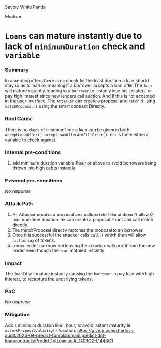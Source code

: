 Savory White Panda

Medium

# `Loans` can mature instantly due to lack of `minimumDuration` check and `variable`

### Summary

In accepting offers there is no check for the least duration a loan should stay so as to mature, meaning if a borrower accepts a loan offer The `loan` will mature instantly. leading to a `borrower` to instanly lose his collateral or pay high interest since new lenders call auction. And if this is not accepted in the user Interface. The `Attacker` can create a proposal and `match` it using `matchPropasal()` using the smart contract Directly.


### Root Cause

There is no `check` of minimumTime a loan can be given in both `acceptLoanOffer()`. `acceptLoanOfferAndFillOrder()`. nor is there either a variable to check against.


### Internal pre-conditions

1. add minimum duration variable 1hour or above to avoid borrowers being thrown into high debts instantly.

### External pre-conditions

_No response_

### Attack Path

1. An Attacker creates a proposal and calls `match` if the ui doesn't allow 0 minimum time duration. he can create a proposal struct and call match directly.
2. The matchProposal directly matches the proposal to an borrower.
3. Once it is successful the attacker calls `call()` which then will allow `auctioning` of tokens.
4. a new lender can now `bid` leaving the `attacker` with profit from the new lender even though the `loan` matured instantly

### Impact

The `loanId` will mature instantly causing the `borrower` to pay loan with high interest, to recapture the underlying tokens.

### PoC

_No response_

### Mitigation

Add a minimum duration like 1 hour, to avoid instant maturity in `assertProposalValidity()` function.
https://github.com/sherlock-audit/2024-09-predict-fun/blob/main/predict-dot-loan/contracts/PredictDotLoan.sol#L1409C2-L1443C1